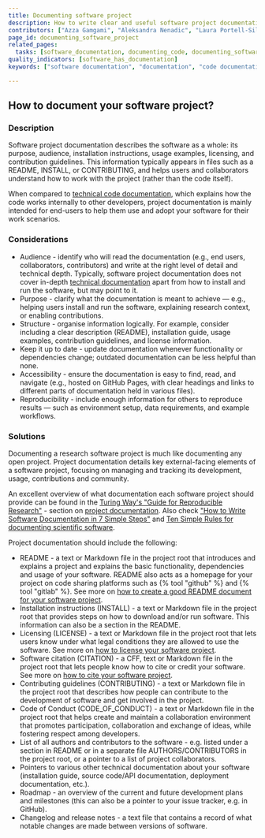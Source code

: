 ```yaml
---
title: Documenting software project
description: How to write clear and useful software project documentation for end-users and collaborators?
contributors: ["Azza Gamgami", "Aleksandra Nenadic", "Laura Portell-Silva"]
page_id: documenting_software_project
related_pages:
  tasks: [software_documentation, documenting_code, documenting_software_readthedocs, creating_good_readme]
quality_indicators: [software_has_documentation]
keywords: ["software documentation", "documentation", "code documentation"]

---
```


## How to document your software project?

### Description

Software project documentation describes the software as a whole: its purpose, audience, installation instructions, usage examples, licensing, and contribution guidelines.
This information typically appears in files such as a README, INSTALL, or CONTRIBUTING, and helps users and collaborators understand how to work with the project (rather than the code itself).

When compared to [technical code documentation][documenting_code], which explains how the code works internally to other developers, project documentation is mainly intended for end-users to help them use and adopt your software for their work scenarios.

### Considerations

* Audience - identify who will read the documentation (e.g., end users, collaborators, contributors) and write at the right level of detail and technical depth.
Typically, software project documentation does not cover in-depth [technical documentation][documenting_code] apart from how to install and run the software, but may point to it.
* Purpose - clarify what the documentation is meant to achieve — e.g., helping users install and run the software, explaining research context, or enabling contributions.
* Structure - organise information logically. For example, consider including a clear description (README), installation guide, usage examples, contribution guidelines, and license information.
* Keep it up to date - update documentation whenever functionality or dependencies change; outdated documentation can be less helpful than none.
* Accessibility - ensure the documentation is easy to find, read, and navigate (e.g., hosted on GitHub Pages, with clear headings and links to different parts of documentation held in various files).
* Reproducibility - include enough information for others to reproduce results — such as environment setup, data requirements, and example workflows.

### Solutions

Documenting a research software project is much like documenting any open project.
Project documentation details key external-facing elements of a software project, focusing on managing and tracking its development, usage, contributions and community.

An excellent overview of what documentation each software project should provide can be found in the [Turing Way's "Guide for Reproducible Research"](https://book.the-turing-way.org/reproducible-research/reproducible-research) - section on [project documentation](https://book.the-turing-way.org/reproducible-research/code-documentation/code-documentation-project).
Also check ["How to Write Software Documentation in 7 Simple Steps"](https://technicalwriterhq.com/documentation/software-documentation/how-to-write-software-documentation/) and [Ten Simple Rules for documenting scientific software](https://doi.org/10.1371/journal.pcbi.1006561).

Project documentation should include the following:

- README - a text or Markdown file in the project root that introduces and explains a project and explains the basic functionality, dependencies and usage of your software. README
  also acts as a homepage for your project on code sharing platforms such as {% tool "github" %} and {% tool "gitlab" %}.
  See more on [how to create a good README document for your software project][creating_good_readme].
- Installation instructions (INSTALL) - a text or Markdown file in the project root that provides steps on how to download and/or run software. This information can also be a section in the README.
- Licensing (LICENSE) - a text or Markdown file in the project root that lets users know under what legal conditions they are allowed to use the software. 
See more on [how to license your software project][licensing_software].
- Software citation (CITATION) - a CFF, text or Markdown file in the project root that lets people know how to cite or credit your software. 
See more on [how to cite your software project][citing_software].
- Contributing guidelines (CONTRIBUTING) - a text or Markdown file in the project root that describes how people can contribute to the development of software and get involved in the project.
- Code of Conduct (CODE_OF_CONDUCT) - a text or Markdown file in the project root that helps create and maintain a collaboration environment that promotes participation, collaboration and exchange of ideas, while fostering respect among developers.
- List of all authors and contributors to the software - e.g. listed under a section in README or in a separate file AUTHORS/CONTRIBUTORS in the project root, or a pointer to a list of project collaborators.
- Pointers to various other technical documentation about your software (installation guide, source code/API documentation, deployment documentation, etc.).
- Roadmap - an overview of the current and future development plans and milestones (this can also be a pointer to your issue tracker, e.g. in GitHub).
- Changelog and release notes - a text file that contains a record of what notable changes are made between versions of software.

[open-api]: https://swagger.io/specification/
[click]: https://click.palletsprojects.com/en/stable/
[magicblast]: https://ncbi.github.io/magicblast/
[documenting_code]: ./documenting_code
[citing_software]: ./citing_software
[creating_good_readme]: ./creating_good_readme
[licensing_software]: ./licensing_software